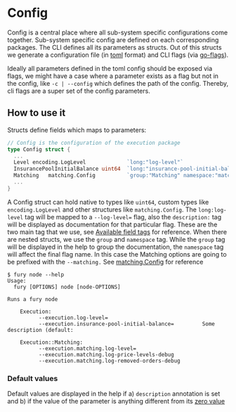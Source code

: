 # Config

Config is a central place where all sub-system specific configurations come together. Sub-system specific config are defined on each corresponding packages.
The CLI defines all its parameters as structs. Out of this structs we generate a configuration file (in [toml](https://github.com/toml-lang/toml) format) and CLI flags (via [go-flags](https://github.com/jessevdk/go-flags)).

Ideally all parameters defined in the toml config should be exposed via flags, we might have a case where a parameter exists as a flag but not in the config, like `-c | --config` which defines the path of the config. Thereby, cli flags are a super set of the config parameters.

## How to use it
Structs define fields which maps to parameters:

```go
// Config is the configuration of the execution package
type Config struct {
  ...
  Level encoding.LogLevel             `long:"log-level"`
  InsurancePoolInitialBalance uint64  `long:"insurance-pool-initial-balance" description:"Some description"`
  Matching   matching.Config          `group:"Matching" namespace:"matching"`
  ...
}
```

A Config struct can hold native to types like `uint64`, custom types like `encoding.LogLevel` and other structures like `matching.Config`.
The `long:log-level` tag will be mapped to a `--log-level=` flag, also the `description:` tag will be displayed as documentation for that particular flag.
These are the two main tag that we use, see [Available field tags](https://godoc.org/github.com/jessevdk/go-flags#hdr-Available_field_tags) for reference.
When there are nested structs, we use the `group` and `namespace` tag. While the `group` tag will be displayed in the help to group the documentation, the `namespace` tag will affect the final flag name.
In this case the Matching options are going to be prefixed with the `--matching.` See [matching.Config]() for reference
```
$ fury node --help
Usage:
  fury [OPTIONS] node [node-OPTIONS]

Runs a fury node

    Execution:
          --execution.log-level=
          --execution.insurance-pool-initial-balance=         Some description (default: 

    Execution::Matching:
          --execution.matching.log-level=
          --execution.matching.log-price-levels-debug
          --execution.matching.log-removed-orders-debug
```

### Default values
Default values are displayed in the help if a) `description` annotation is set and b) if the value of the parameter is anything different from its [zero value](https://dave.cheney.net/2013/01/19/what-is-the-zero-value-and-why-is-it-useful)

